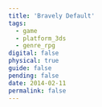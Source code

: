```yaml
---
title: 'Bravely Default'
tags:
  - game
  - platform_3ds
  - genre_rpg
digital: false
physical: true
guide: false
pending: false
date: 2014-02-11
permalink: false
---
```

